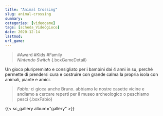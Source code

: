 ```yaml
---
title: "Animal Crossing"
slug: animal-crossing
summary: 
categories: [videogame]
tags: [scheda_Videogioco]
date: 2020-12-14
lastmod: 
url_game: 
---
```


> #Award #Kids #Family  
> *Nintendo Switch* 
{.boxGameDetail}

Un gioco pluripremiato e consigliato per i bambini dai 4 anni in su, perché permette di prendersi cura e costruire con grande calma la propria isola con animali, piante e amici.

> *Fabio:* ci gioca anche Bruno. abbiamo le nostre casette vicine e andiamo a cercare reperti per il museo archeologico o peschiamo pesci
{.boxFabio}

{{< sc_gallery album="gallery" >}}
